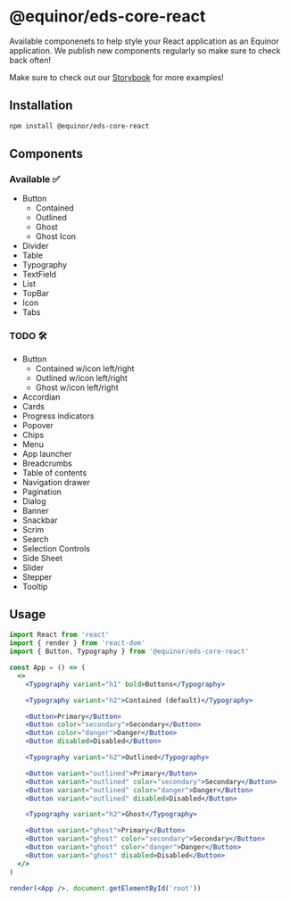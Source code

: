 # @equinor/eds-core-react

Available componenets to help style your React application as an Equinor application. We publish new components regularly so make sure to check back often!

Make sure to check out our [Storybook](https://eds-storybook-react.azurewebsites.net/) for more examples!

## Installation

```sh
npm install @equinor/eds-core-react
```

## Components

### Available ✅
  - Button
    - Contained
    - Outlined
    - Ghost
    - Ghost Icon
  - Divider
  - Table
  - Typography
  - TextField
  - List
  - TopBar
  - Icon
  - Tabs

### TODO 🛠️
  - Button
    - Contained w/icon left/right 
    - Outlined w/icon left/right
    - Ghost w/icon left/right
  - Accordian
  - Cards
  - Progress indicators
  - Popover
  - Chips
  - Menu
  - App launcher
  - Breadcrumbs
  - Table of contents
  - Navigation drawer
  - Pagination
  - Dialog
  - Banner
  - Snackbar
  - Scrim
  - Search
  - Selection Controls
  - Side Sheet
  - Slider
  - Stepper
  - Tooltip



## Usage

```jsx
import React from 'react'
import { render } from 'react-dom'
import { Button, Typography } from '@equinor/eds-core-react'

const App = () => (
  <>
    <Typography variant="h1" bold>Buttons</Typography>

    <Typography variant="h2">Contained (default)</Typography>

    <Button>Primary</Button>
    <Button color="secondary">Secondary</Button>
    <Button color="danger">Danger</Button>
    <Button disabled>Disabled</Button>

    <Typography variant="h2">Outlined</Typography>

    <Button variant="outlined">Primary</Button>
    <Button variant="outlined" color="secondary">Secondary</Button>
    <Button variant="outlined" color="danger">Danger</Button>
    <Button variant="outlined" disabled>Disabled</Button>

    <Typography variant="h2">Ghost</Typography>

    <Button variant="ghost">Primary</Button>
    <Button variant="ghost" color="secondary">Secondary</Button>
    <Button variant="ghost" color="danger">Danger</Button>
    <Button variant="ghost" disabled>Disabled</Button>
  </>
)

render(<App />, document.getElementById('root'))
```
